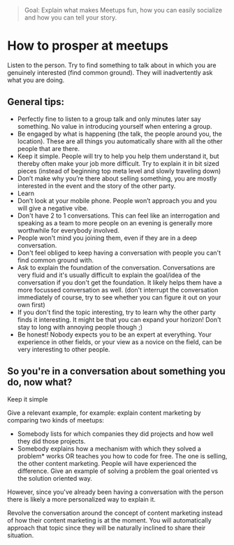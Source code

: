 > Goal: Explain what makes Meetups fun, how you can easily socialize and how you can tell your story.

# How to prosper at meetups

Listen to the person. Try to find something to talk about in which you are genuinely interested (find common ground). They will inadvertently ask what you are doing.

## General tips:
- Perfectly fine to listen to a group talk and only minutes later say something. No value in introducing yourself when entering a group.
- Be engaged by what is happening (the talk, the people around you, the location). These are all things you automatically share with all the other people that are there.
- Keep it simple. People will try to help you help them understand it, but thereby often make your job more difficult. Try to explain it in bit sized pieces (instead of beginning top meta level and slowly traveling down)
- Don’t make why you’re there about selling something, you are mostly interested in the event and the story of the other party.
- Learn
- Don’t look at your mobile phone. People won’t approach you and you will give a negative vibe.
- Don't have 2 to 1 conversations. This can feel like an interrogation and speaking as a team to more people on an evening is generally more worthwhile for everybody involved.
- People won't mind you joining them, even if they are in a deep conversation.
- Don't feel obliged to keep having a conversation with people you can't find common ground with.
- Ask to explain the foundation of the conversation. Conversations are very fluid and it's usually difficult to explain the goal/idea of the conversation if you don't get the foundation. It likely helps them have a more focussed conversation as well. (don't interrupt the conversation immediately of course, try to see whether you can figure it out on your own first)
- If you don't find the topic interesting, try to learn why the other party finds it interesting. It might be that you can expand your horizon! Don't stay to long with annoying people though ;)
- Be honest! Nobody expects you to be an expert at everything. Your experience in other fields, or your view as a novice on the field, can be very interesting to other people.


## So you're in a conversation about something you do, now what?
Keep it simple

Give a relevant example, for example: explain content marketing by comparing two kinds of meetups:
* Somebody lists for which companies they did projects and how well they did those projects.
* Somebody explains how a mechanism with which they solved a problem* works OR teaches you how to code for free.
The one is selling, the other content marketing. People will have experienced the difference.
Give an example of solving a problem the goal oriented vs the solution oriented way.

However, since you've already been having a conversation with the person there is likely a more personalized way to explain it.

Revolve the conversation around the concept of content marketing instead of how their content marketing is at the moment. You will automatically approach that topic since they will be naturally inclined to share their situation.
